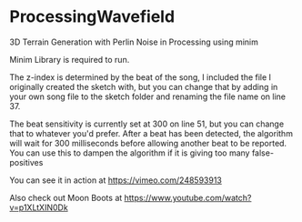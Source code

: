 # ProcessingWavefield
3D Terrain Generation with Perlin Noise in Processing using minim 

Minim Library is required to run.

The z-index is determined by the beat of the song, I included the file I originally created the sketch with, but you can change that by adding in your own song file to the sketch folder and renaming the file name on line 37.

The beat sensitivity is currently set at 300 on line 51, but you can change that to whatever you'd prefer.
After a beat has been detected, the algorithm will wait for 300 milliseconds before allowing another beat to be reported. You can use this to dampen the algorithm if it is giving too many false-positives

You can see it in action at https://vimeo.com/248593913

Also check out Moon Boots at https://www.youtube.com/watch?v=p1XLtXIN0Dk
		
